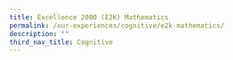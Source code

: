 ```yaml
---
title: Excellence 2000 (E2K) Mathematics
permalink: /our-experiences/cognitive/e2k-mathematics/
description: ""
third_nav_title: Cognitive
---
```

